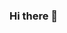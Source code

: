 ### Hi there 👋

<!--
**mtiessler/mtiessler** is a ✨ _special_ ✨ repository because its `README.md` (this file) appears on your GitHub profile.

- 🔭 I’m currently studying at @UPC, BarcelonaTech
- 🌱 I’m currently learning Django and Django Rest Framework
- 💬 Ask me about everything about learning roadmaps related with Basic Programming, frontend and backend development

[![Max Tiessler's GitHub stats](https://github-readme-stats.vercel.app/api?username=mtiessler)](https://github.com/anuraghazra/github-readme-stats)]
